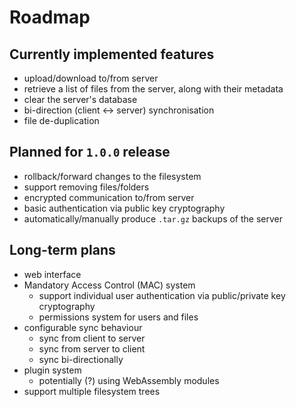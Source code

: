 # Roadmap 
## Currently implemented features
* upload/download to/from server
* retrieve a list of files from the server, along with their metadata
* clear the server's database
* bi-direction (client <-> server) synchronisation
* file de-duplication

## Planned for `1.0.0` release
* rollback/forward changes to the filesystem
* support removing files/folders
* encrypted communication to/from server
* basic authentication via public key cryptography
* automatically/manually produce `.tar.gz` backups of the server

## Long-term plans
* web interface
* Mandatory Access Control (MAC) system
    * support individual user authentication via public/private key cryptography
    * permissions system for users and files
* configurable sync behaviour
    * sync from client to server
    * sync from server to client
    * sync bi-directionally
* plugin system
    * potentially (?) using WebAssembly modules
* support multiple filesystem trees